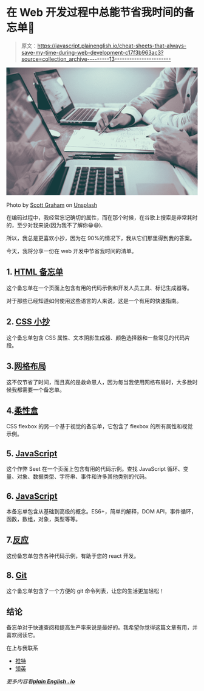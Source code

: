 # 在 Web 开发过程中总能节省我时间的备忘单🚀

> 原文：<https://javascript.plainenglish.io/cheat-sheets-that-always-save-my-time-during-web-development-c17f3b963ac3?source=collection_archive---------13----------------------->

![](img/ff1a262b15ff147fbbff87d01ed480de.png)

Photo by [Scott Graham](https://unsplash.com/@homajob?utm_source=medium&utm_medium=referral) on [Unsplash](https://unsplash.com?utm_source=medium&utm_medium=referral)

在编码过程中，我经常忘记确切的属性，而在那个时候，在谷歌上搜索是非常耗时的，至少对我来说(因为我不了解你😁😅).

所以，我总是更喜欢小抄，因为在 90%的情况下，我从它们那里得到我的答案。

今天，我将分享一份在 web 开发中节省我时间的清单。

## 1. [HTML 备忘单](https://htmlcheatsheet.com/)

这个备忘单在一个页面上包含有用的代码示例和开发人员工具、标记生成器等。

对于那些已经知道如何使用这些语言的人来说，这是一个有用的快速指南。

## 2. [CSS 小抄](https://htmlcheatsheet.com/css/)

这个备忘单包含 CSS 属性、文本阴影生成器、颜色选择器和一些常见的代码片段。

## 3.[网格布局](https://grid.malven.co/)

这不仅节省了时间，而且真的是救命恩人，因为每当我使用网格布局时，大多数时候我都需要一个备忘单。

## 4.[柔性盒](https://flexbox.malven.co/)

CSS flexbox 的另一个基于视觉的备忘单，它包含了 flexbox 的所有属性和视觉示例。

## 5. [JavaScript](https://htmlcheatsheet.com/js/)

这个作弊 Seet 在一个页面上包含有用的代码示例。查找 JavaScript 循环、变量、对象、数据类型、字符串、事件和许多其他类别的代码。

## 6. [JavaScript](https://ilovecoding.org/blog/js-cheatsheet)

本备忘单包含从基础到高级的概念。ES6+，简单的解释，DOM API，事件循环，函数，数组，对象，类型等等。

## 7.[反应](http://www.developer-cheatsheets.com/react)

这份备忘单包含各种代码示例，有助于您的 react 开发。

## 8. [Git](http://git-cheatsheet.com/)

这个备忘单包含了一个方便的 git 命令列表，让您的生活更加轻松！

## 结论

备忘单对于快速查阅和提高生产率来说是最好的。我希望你觉得这篇文章有用，并喜欢阅读它。

在上与我联系

*   [推特](https://twitter.com/Ali6nX404)
*   [领英](https://www.linkedin.com/in/mahesh-patidar-34a982192/)

*更多内容看*[***plain English . io***](http://plainenglish.io/)